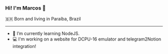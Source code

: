 ### Hi! I'm Marcos 👋

:brazil: Born and living in Paraíba, Brazil
****
- 🌱 I’m currently learning NodeJS.
- :computer: I'm working on a website for DCPU-16 emulator and telegram2Notion integration!

<!--
**marcoscard/marcoscard** is a ✨ _special_ ✨ repository because its `README.md` (this file) appears on your GitHub profile.

Here are some ideas to get you started:

- 🔭 I’m currently working on ...
- 🌱 I’m currently learning ...
- 👯 I’m looking to collaborate on ...
- 🤔 I’m looking for help with ...
- 💬 Ask me about ...
- 📫 How to reach me: ...
- 😄 Pronouns: ...
- ⚡ Fun fact: ...
-->
